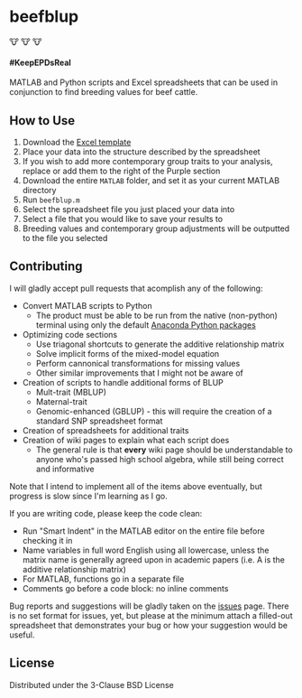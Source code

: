 # beefblup

:cow: :cow: :cow:

#### \#KeepEPDsReal

MATLAB and Python scripts and Excel spreadsheets that can be used in conjunction to find breeding values for beef cattle.

## How to Use

1. Download the [Excel template](https://github.com/MillironX/beefblup/raw/master/Excel/Master%20BLUP%20Worksheet.xlsx)
2. Place your data into the structure described by the spreadsheet
3. If you wish to add more contemporary group traits to your analysis, replace or add them to the right of the Purple section
4. Download the entire `MATLAB` folder, and set it as your current MATLAB directory
5. Run `beefblup.m`
6. Select the spreadsheet file you just placed your data into
7. Select a file that you would like to save your results to
8. Breeding values and contemporary group adjustments will be outputted to the file you selected

## Contributing

I will gladly accept pull requests that acomplish any of the following:

* Convert MATLAB scripts to Python
    * The product must be able to be run from the native (non-python) terminal using only the default [Anaconda Python packages](https://anaconda.com/distribution)
* Optimizing code sections
    * Use triagonal shortcuts to generate the additive relationship matrix
    * Solve implicit forms of the mixed-model equation
    * Perform cannonical transformations for missing values
    * Other similar improvements that I might not be aware of
* Creation of scripts to handle additional forms of BLUP
    * Mult-trait (MBLUP)
    * Maternal-trait
    * Genomic-enhanced (GBLUP) - this will require the creation of a standard SNP spreadsheet format
* Creation of spreadsheets for additional traits
* Creation of wiki pages to explain what each script does
    * The general rule is that **every** wiki page should be understandable to anyone who's passed high school algebra, while still being correct and informative
    


Note that I intend to implement all of the items above eventually, but progress is slow since I'm learning as I go.

If you are writing code, please keep the code clean:

* Run "Smart Indent" in the MATLAB editor on the entire file before checking it in
* Name variables in full word English using all lowercase, unless the matrix name is generally agreed upon in academic papers (i.e. A is the additive relationship matrix)
* For MATLAB, functions go in a separate file
* Comments go before a code block: no inline comments

Bug reports and suggestions will be gladly taken on the [issues](https://github.com/MillironX/beefblup/issues) page. There is no set format for issues, yet, but please at the minimum attach a filled-out spreadsheet that demonstrates your bug or how your suggestion would be useful.

## License

Distributed under the 3-Clause BSD License
